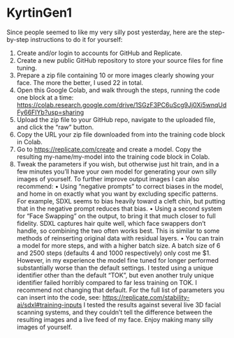 # KyrtinGen1

Since people seemed to like my very silly post yesterday, here are the step-by-step instructions to do it for yourself:
1)	Create and/or login to accounts for GitHub and Replicate.
2)	Create a new public GitHub repository to store your source files for fine tuning.
3)	Prepare a zip file containing 10 or more images clearly showing your face. The more the better, I used 22 in total.
4)	Open this Google Colab, and walk through the steps, running the code one block at a time: https://colab.research.google.com/drive/1SGzF3PC6uScg9Jj0Xi5wnqUdFy66FIYb?usp=sharing
5)	Upload the zip file to your GitHub repo, navigate to the uploaded file, and click the “raw” button.
6)	Copy the URL your zip file downloaded from into the training code block in Colab.
7)	Go to https://replicate.com/create and create a model. Copy the resulting my-name/my-model into the training code block in Colab.
8)	Tweak the parameters if you wish, but otherwise just hit train, and in a few minutes you’ll have your own model for generating your own silly images of yourself.
To further improve output images I can also recommend:
•	Using “negative prompts” to correct biases in the model, and home in on exactly what you want by excluding specific patterns. For example, SDXL seems to bias heavily toward a cleft chin, but putting that in the negative prompt reduces that bias.
•	Using a second system for “Face Swapping” on the output, to bring it that much closer to full fidelity. SDXL captures hair quite well, which face swappers don’t handle, so combining the two often works best. This is similar to some methods of reinserting original data with residual layers.
•	You can train a model for more steps, and with a higher batch size. A batch size of 6 and 2500 steps (defaults 4 and 1000 respectively) only cost me $1. However, in my experience the model fine tuned for longer performed substantially worse than the default settings.
I tested using a unique identifier other than the default “TOK”, but even another truly unique identifier failed horribly compared to far less training on TOK. I recommend not changing that default. For the full list of parameters you can insert into the code, see: https://replicate.com/stability-ai/sdxl#training-inputs
I tested the results against several live 3D facial scanning systems, and they couldn’t tell the difference between the resulting images and a live feed of my face. 
Enjoy making many silly images of yourself.
